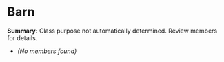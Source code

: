 # Barn

**Summary:** Class purpose not automatically determined. Review members for details.
- *(No members found)*
